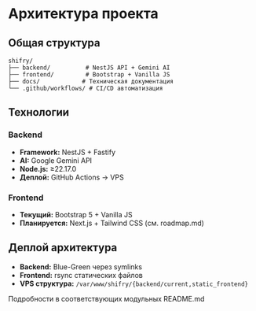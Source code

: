 # Архитектура проекта

## Общая структура
```
shifry/
├── backend/          # NestJS API + Gemini AI
├── frontend/         # Bootstrap + Vanilla JS
├── docs/            # Техническая документация
└── .github/workflows/ # CI/CD автоматизация
```

## Технологии

### Backend
- **Framework:** NestJS + Fastify
- **AI:** Google Gemini API
- **Node.js:** ≥22.17.0
- **Деплой:** GitHub Actions → VPS

### Frontend
- **Текущий:** Bootstrap 5 + Vanilla JS
- **Планируется:** Next.js + Tailwind CSS (см. roadmap.md)

## Деплой архитектура
- **Backend:** Blue-Green через symlinks
- **Frontend:** rsync статических файлов
- **VPS структура:** `/var/www/shifry/{backend/current,static_frontend}`

Подробности в соответствующих модульных README.md